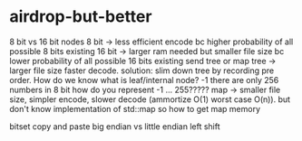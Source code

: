 # airdrop-but-better

8 bit vs 16 bit nodes
    8 bit -> less efficient encode bc higher probability of all possible 8 bits existing
    16 bit -> larger ram needed but smaller file size bc lower probability of all possible 16 bits existing
send tree or map
    tree -> larger file size faster decode. solution: slim down tree by recording pre order. How do we know what is leaf/internal node? -1
    there are only 256 numbers in 8 bit how do you represent -1 ... 255?????
    map -> smaller file size, simpler encode, slower decode (ammortize O(1) worst case O(n)). but don't know implementation of std::map so how to get map memory

bitset copy and paste
big endian vs little endian left shift

